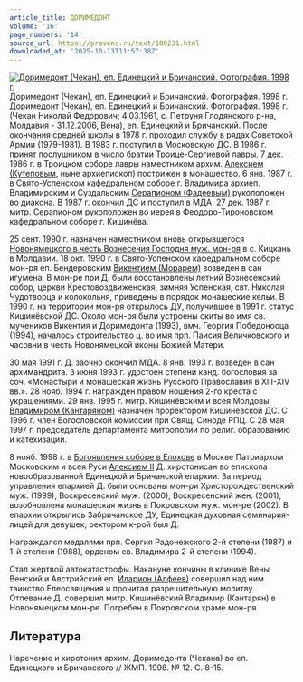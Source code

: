 ```yaml
---
article_title: ДОРИМЕДОНТ
volume: '16'
page_numbers: '14'
source_url: https://pravenc.ru/text/180231.html
downloaded_at: '2025-10-13T11:57:38Z'
---
```


[![Доримедонт (Чекан), еп. Единецкий и Бричанский. Фотография. 1998 г.](https://pravenc.ru/data/130/486/1234/i200.jpg "Кликните для увеличения картинки")](https://pravenc.ru/data/130/486/1234/i400.jpg)Доримедонт (Чекан), еп. Единецкий и Бричанский. Фотография. 1998 г.  
Доримедонт (Чекан), еп. Единецкий и Бричанский. Фотография. 1998 г.(Чекан Николай Федорович; 4.03.1961, с. Петруня Глодянского р-на, Молдавия - 31.12.2006, Вена), еп. Единецкий и Бричанский. После окончания средней школы в 1978 г. проходил службу в рядах Советской Армии (1979-1981). В 1983 г. поступил в Московскую ДС. В 1986 г. принят послушником в число братии Троице-Сергиевой лавры. 7 дек. 1986 г. в Троицком соборе лавры наместником архим. [Алексием (Кутеповым](<https://pravenc.ru/text/Алексием (Кутеповым.html>), ныне архиепископ) пострижен в монашество. 6 янв. 1987 г. в Свято-Успенском кафедральном соборе г. Владимира архиеп. Владимирским и Суздальским [Серапионом (Фадеевым)](<https://pravenc.ru/text/Серапионом (Фадеевым).html>) рукоположен во диакона. В 1987 г. окончил ДС и поступил в МДА. 27 дек. 1987 г. митр. Серапионом рукоположен во иерея в Феодоро-Тироновском кафедральном соборе г. Кишинёва.

25 сент. 1990 г. назначен наместником вновь открывшегося [Новонямецкого в честь Вознесения Господня муж. мон-ря](<https://pravenc.ru/text/Новонямецкого в честь Вознесения Господня муж  мон-ря.html>) в с. Кицкань в Молдавии. 18 окт. 1990 г. в Свято-Успенском кафедральном соборе мон-ря еп. Бендеровским [Викентием (Морарем)](<https://pravenc.ru/text/Викентием (Морарем).html>) возведен в сан игумена. В мон-ре при Д. были восстановлены летний Вознесенский собор, церкви Крестовоздвиженская, зимняя Успенская, свт. Николая Чудотворца и колокольня, приведены в порядок монашеские кельи. В 1990 г. на территории мон-ря открылось ДУ, получившее в 1991 г. статус Кишинёвской ДС. Около мон-ря были устроены скиты во имя св. мучеников Викентия и Доримедонта (1993), вмч. Георгия Победоносца (1994), началось строительство ц. во имя прп. Паисия Величковского и часовни в честь Новонямецкой иконы Божией Матери.

30 мая 1991 г. Д. заочно окончил МДА. 8 янв. 1993 г. возведен в сан архимандрита. 3 июня 1993 г. удостоен степени канд. богословия за соч. «Монастыри и монашеская жизнь Русского Православия в XIII-XIV вв.». 28 нояб. 1994 г. награжден правом ношения 2-го креста с украшениями. 29 янв. 1995 г. митр. Кишинёвским и всея Молдовы [Владимиром (Кантаряном)](https://pravenc.ru/text/ВЛАДИМИР.html) назначен проректором Кишинёвской ДС. С 1996 г. член Богословской комиссии при Свящ. Синоде РПЦ. С 28 мая 1997 г. председатель департамента митрополии по религ. образованию и катехизации.

8 нояб. 1998 г. в [Богоявления соборе в Елохове](<https://pravenc.ru/text/Богоявления соборе в Елохове.html>) в Москве Патриархом Московским и всея Руси [Алексием II](<https://pravenc.ru/text/Алексий II.html>) Д. хиротонисан во епископа новообразованной Единецкой и Бричанской епархии. За период управления епархией Д. были основаны мон-ри Христорождественский муж. (1999), Воскресенский муж. (2000), Воскресенский жен. (2001), возобновлена монашеская жизнь в Покровском муж. мон-ре (2002). В епархии открылись Забричанское ДУ, Единецкая духовная семинария-лицей для девушек, ректором к-рой был Д.

Награждался медалями прп. Сергия Радонежского 2-й степени (1987) и 1-й степени (1988), орденом св. Владимира 2-й степени (1994).

Стал жертвой автокатастрофы. Накануне кончины в клинике Вены Венский и Австрийский еп. [Иларион (Алфеев)](<https://pravenc.ru/text/Иларион (Алфеев).html>) совершил над ним таинство Елеосвящения и прочитал разрешительную молитву. Отпевание Д. совершил митр. Кишинёвский Владимир (Кантарян) в Новонямецком мон-ре. Погребен в Покровском храме мон-ря.

## Литература

Наречение и хиротония архим. Доримедонта (Чекана) во еп. Единецкого и Бричанского // ЖМП. 1998. № 12. С. 8-15.
